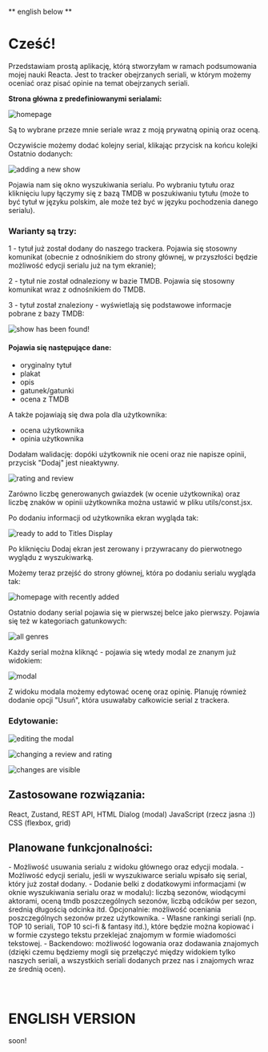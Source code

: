** english below **

<h1>Cześć!</h1>

Przedstawiam prostą aplikację, którą stworzyłam w ramach podsumowania mojej nauki Reacta.
Jest to tracker obejrzanych seriali, w którym możemy oceniać oraz pisać opinie na temat
obejrzanych seriali.

<b>Strona główna z predefiniowanymi serialami:</b>

![homepage](<sreenshots/Main view.png>)

Są to wybrane przeze mnie seriale wraz z moją prywatną opinią oraz oceną.

Oczywiście możemy dodać kolejny serial, klikając przycisk na końcu kolejki Ostatnio dodanych:

![adding a new show](<sreenshots/Searching a new show.png>)

Pojawia nam się okno wyszukiwania serialu. Po wybraniu tytułu oraz kliknięciu lupy łączymy się z bazą TMDB w poszukiwaniu tytułu (może to być tytuł w języku polskim, ale może też być w języku pochodzenia danego serialu).

<h3>Warianty są trzy:</h3>

1 - tytuł już został dodany do naszego trackera. Pojawia się stosowny komunikat (obecnie z odnośnikiem do strony głównej, w przyszłości będzie możliwość edycji serialu już na tym ekranie);

2 - tytuł nie został odnaleziony w bazie TMDB. Pojawia się stosowny komunikat wraz z odnośnikiem do TMDB.

3 - tytuł został znaleziony - wyświetlają się podstawowe informacje pobrane z bazy TMDB:

![show has been found!](<sreenshots/Adding a new show.png>)

<h4>Pojawia się następujące dane:</h4>

- oryginalny tytuł
- plakat
- opis
- gatunek/gatunki
- ocena z TMDB

A także pojawiają się dwa pola dla użytkownika:

- ocena użytkownika
- opinia użytkownika

Dodałam walidację: dopóki użytkownik nie oceni oraz nie napisze opinii, przycisk "Dodaj" jest nieaktywny.

![rating and review](<sreenshots/user's rating and review.png>)

Zarówno liczbę generowanych gwiazdek (w ocenie użytkownika) oraz liczbę znaków w opinii użytkownika można ustawić w pliku utils/const.jsx.

Po dodaniu informacji od użytkownika ekran wygląda tak:

![ready to add to Titles Display](<sreenshots/ready to add to Titles Display.png>)

Po kliknięciu Dodaj ekran jest zerowany i przywracany do pierwotnego wyglądu z wyszukiwarką.

Możemy teraz przejść do strony głównej, która po dodaniu serialu wygląda tak:

![homepage with recently added](<sreenshots/Our new in Recently Added and one of genre category.png>)

Ostatnio dodany serial pojawia się w pierwszej belce jako pierwszy. Pojawia się też w kategoriach gatunkowych:

![all genres](<sreenshots/Rest of the genre categories.png>)

Każdy serial można kliknąć - pojawia się wtedy modal ze znanym już widokiem:

![modal](<sreenshots/Modal with added show.png>)

Z widoku modala możemy edytować ocenę oraz opinię. Planuję również dodanie opcji "Usuń", która usuwałaby całkowicie serial z trackera.

<h3>Edytowanie:</h3>

![editing the modal](<sreenshots/Editing the modal.png>)

![changing a review and rating](<sreenshots/changing a review and rating.png>)

![changes are visible](<sreenshots/After editing a new rating and review are visible.png>)

<h2>Zastosowane rozwiązania: </h2>
React, Zustand, REST API, HTML Dialog (modal)
JavaScript (rzecz jasna :)) 
CSS (flexbox, grid)

<h2>Planowane funkcjonalności: </h2>
- Możliwość usuwania serialu z widoku głównego oraz edycji modala.
- Możliwość edycji serialu, jeśli w wyszukiwarce serialu wpisało się serial, który już został dodany.
- Dodanie belki z dodatkowymi informacjami (w oknie wyszukiwania serialu oraz w modalu): liczbą sezonów, wiodącymi aktorami, oceną tmdb poszczególnych sezonów, liczbą odcików per sezon, średnią długością odcinka itd. Opcjonalnie: możliwość oceniania poszczególnych sezonów przez użytkownika. 
- Własne rankingi seriali (np. TOP 10 seriali, TOP 10 sci-fi & fantasy itd.), które będzie można kopiować i w formie czystego tekstu przeklejać znajomym w formie wiadomości tekstowej.
- Backendowo: możliwość logowania oraz dodawania znajomych (dzięki czemu będziemy mogli się przełączyć między widokiem tylko naszych seriali, a wszystkich seriali dodanych przez nas i znajomych wraz ze średnią ocen).
<br>
<br>
<br>

<h1> ENGLISH VERSION </h1>

soon!
